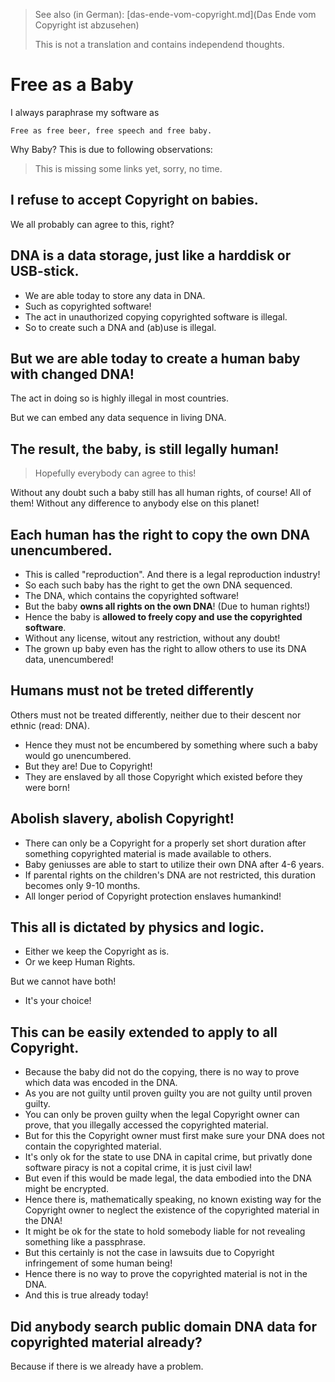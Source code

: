 > See also (in German): [das-ende-vom-copyright.md](Das Ende vom Copyright ist abzusehen)
>
> This is not a translation and contains independend thoughts.

# Free as a Baby

I always paraphrase my software as

    Free as free beer, free speech and free baby.

Why Baby?  This is due to following observations:

> This is missing some links yet, sorry, no time.

## I refuse to accept Copyright on babies.

We all probably can agree to this, right?

## DNA is a data storage, just like a harddisk or USB-stick.

- We are able today to store any data in DNA.
- Such as copyrighted software!
- The act in unauthorized copying copyrighted software is illegal.
- So to create such a DNA and (ab)use is illegal.

## But we are able today to create a human baby with changed DNA!

The act in doing so is highly illegal in most countries.

But we can embed any data sequence in living DNA.

## The result, the baby, is still legally human!

> Hopefully everybody can agree to this!

Without any doubt such a baby still has all human rights, of course!
All of them!  Without any difference to anybody else on this planet!

## Each human has the right to copy the own DNA unencumbered.

- This is called "reproduction".  And there is a legal reproduction industry!
- So each such baby has the right to get the own DNA sequenced.
- The DNA, which contains the copyrighted software!
- But the baby **owns all rights on the own DNA**!  (Due to human rights!)
- Hence the baby is **allowed to freely copy and use the copyrighted software**.
- Without any license, witout any restriction, without any doubt!
- The grown up baby even has the right to allow others to use its DNA data, unencumbered!

## Humans must not be treted differently

Others must not be treated differently, neither due to their descent nor ethnic (read: DNA).

- Hence they must not be encumbered by something where such a baby would go unencumbered.
- But they are!  Due to Copyright!
- They are enslaved by all those Copyright which existed before they were born!

## Abolish slavery, abolish Copyright!

- There can only be a Copyright for a properly set short duration after something copyrighted material is made available to others.
- Baby geniusses are able to start to utilize their own DNA after 4-6 years.
- If parental rights on the children's DNA are not restricted, this duration becomes only 9-10 months.
- All longer period of Copyright protection enslaves humankind!

## This all is dictated by physics and logic.

- Either we keep the Copyright as is.
- Or we keep Human Rights.

But we cannot have both!

- It's your choice!

## This can be easily extended to apply to all Copyright.

- Because the baby did not do the copying, there is no way to prove which data was encoded in the DNA.
- As you are not guilty until proven guilty you are not guilty until proven guilty.
- You can only be proven guilty when the legal Copyright owner can prove, that you illegally accessed the copyrighted material.
- But for this the Copyright owner must first make sure your DNA does not contain the copyrighted material.
- It's only ok for the state to use DNA in capital crime, but privatly done software piracy is not a copital crime, it is just civil law!
- But even if this would be made legal, the data embodied into the DNA might be encrypted.
- Hence there is, mathematically speaking, no known existing way for the Copyright owner to neglect the existence of the copyrighted material in the DNA!
- It might be ok for the state to hold somebody liable for not revealing something like a passphrase.
- But this certainly is not the case in lawsuits due to Copyright infringement of some human being!
- Hence there is no way to prove the copyrighted material is not in the DNA.
- And this is true already today!

## Did anybody search public domain DNA data for copyrighted material already?

Because if there is we already have a problem.
